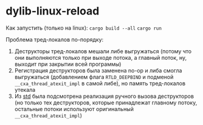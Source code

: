 # dylib-linux-reload

Как запустить (только на linux):
`cargo build --all`
`cargo run`

Проблема тред-локалов по-порядку:
1. Деструкторы тред-локалов мешали либе выгружаться (потому что они выполняются только при выходе потока, а главный поток, ну, выходит при закрытии всей программы)
2. Регистрация деструкторов была заменена no-op и либа смогла выгружаться (добавлением флага `RTLD_DEEPBIND` и подменой `__cxa_thread_atexit_impl` в самой либе), но память тред-локалов утекала
3. Из [std](https://github.com/rust-lang/rust/blob/f6e511eec7342f59a25f7c0534f1dbea00d01b14/library/std/src/sys/thread_local/destructors/linux_like.rs#L43) была подсмотрена реализация ручного вызова деструкторов (но только тех деструкторов, которые принадлежат главному потоку, остальные потоки используют оригинальный `__cxa_thread_atexit_impl`)
